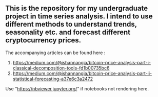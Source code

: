 ## This is the repository for my undergraduate project in time series analysis. I intend to use different methods to understand trends, seasonality etc. and forecast different cryptocurrency prices. 

The accompanying articles can be found here :
1. https://medium.com/@ishannangia/bitcoin-price-analysis-part-i-classical-decomposition-tools-fd1b00735bc6
2. https://medium.com/@ishannangia/bitcoin-price-analysis-part-ii-statistical-forecasting-a37e6c3a2472

Use "https://nbviewer.jupyter.org/" if notebooks not rendering here.

